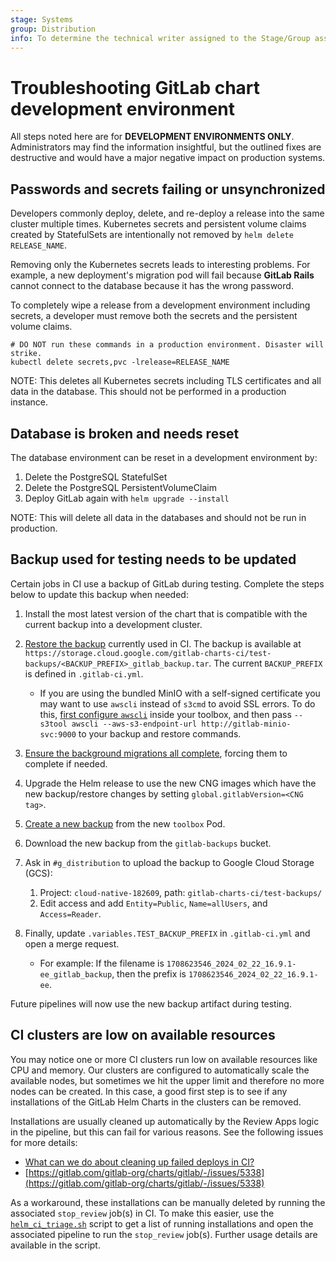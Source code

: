 ```yaml
---
stage: Systems
group: Distribution
info: To determine the technical writer assigned to the Stage/Group associated with this page, see https://handbook.gitlab.com/handbook/product/ux/technical-writing/#assignments
---
```


# Troubleshooting GitLab chart development environment

All steps noted here are for **DEVELOPMENT ENVIRONMENTS ONLY**.
Administrators may find the information insightful, but the outlined fixes
are destructive and would have a major negative impact on production
systems.

## Passwords and secrets failing or unsynchronized

Developers commonly deploy, delete, and re-deploy a release into the same
cluster multiple times. Kubernetes secrets and persistent volume claims created by StatefulSets are
intentionally not removed by `helm delete RELEASE_NAME`.

Removing only the Kubernetes secrets leads to interesting problems. For
example, a new deployment's migration pod will fail because **GitLab Rails**
cannot connect to the database because it has the wrong password.

To completely wipe a release from a development environment including
secrets, a developer must remove both the secrets and the persistent volume
claims.

```shell
# DO NOT run these commands in a production environment. Disaster will strike.
kubectl delete secrets,pvc -lrelease=RELEASE_NAME
```

NOTE:
This deletes all Kubernetes secrets including TLS certificates and all data
in the database. This should not be performed in a production instance.

## Database is broken and needs reset

The database environment can be reset in a development environment by:

1. Delete the PostgreSQL StatefulSet
1. Delete the PostgreSQL PersistentVolumeClaim
1. Deploy GitLab again with `helm upgrade --install`

NOTE:
This will delete all data in the databases and should not be run in
production.

## Backup used for testing needs to be updated

Certain jobs in CI use a backup of GitLab during testing. Complete the steps below to update this backup when needed:

1. Install the most latest version of the chart that is compatible with the current backup
   into a development cluster.
1. [Restore the backup](../backup-restore/restore.md#restoring-the-backup-file) currently
   used in CI. The backup is available at `https://storage.cloud.google.com/gitlab-charts-ci/test-backups/<BACKUP_PREFIX>_gitlab_backup.tar`.
   The current `BACKUP_PREFIX` is defined in `.gitlab-ci.yml`.

   - If you are using the bundled MinIO with a self-signed certificate you may want
     to use `awscli` instead of `s3cmd` to avoid SSL errors.
     To do this, [first configure `awscli`](https://min.io/docs/minio/linux/integrations/aws-cli-with-minio.html)
     inside your toolbox, and then pass `--s3tool awscli --aws-s3-endpoint-url http://gitlab-minio-svc:9000` to
     your backup and restore commands.

1. [Ensure the background migrations all complete](https://docs.gitlab.com/ee/update/#check-for-background-migrations-before-upgrading), forcing them to complete if needed.
1. Upgrade the Helm release to use the new CNG images which have the new backup/restore
   changes by setting `global.gitlabVersion=<CNG tag>`.
1. [Create a new backup](../backup-restore/backup.md) from the new `toolbox` Pod.
1. Download the new backup from the `gitlab-backups` bucket.
1. Ask in `#g_distribution` to upload the backup to Google Cloud Storage (GCS):
   1. Project: `cloud-native-182609`, path: `gitlab-charts-ci/test-backups/`
   1. Edit access and add `Entity=Public`, `Name=allUsers`, and `Access=Reader`.
1. Finally, update `.variables.TEST_BACKUP_PREFIX` in `.gitlab-ci.yml` and open a merge request.
   - For example: If the filename is `1708623546_2024_02_22_16.9.1-ee_gitlab_backup`, then the prefix is `1708623546_2024_02_22_16.9.1-ee`.

Future pipelines will now use the new backup artifact during testing.

## CI clusters are low on available resources

You may notice one or more CI clusters run low on available resources like CPU
and memory. Our clusters are configured to automatically scale the available
nodes, but sometimes we hit the upper limit and therefore no more nodes can be
created. In this case, a good first step is to see if any installations of the
GitLab Helm Charts in the clusters can be removed.

Installations are usually cleaned up automatically by the Review Apps logic in
the pipeline, but this can fail for various reasons. See the following issues
for more details:

- [What can we do about cleaning up failed deploys in CI?](https://gitlab.com/gitlab-org/charts/gitlab/-/issues/2076)
- [https://gitlab.com/gitlab-org/charts/gitlab/-/issues/5338](https://gitlab.com/gitlab-org/charts/gitlab/-/issues/5338)

As a workaround, these installations can be manually deleted by running the associated
`stop_review` job(s) in CI. To make this easier, use the
[`helm_ci_triage.sh`](https://gitlab.com/gitlab-org/charts/gitlab/blob/master/scripts/ci/helm_ci_triage.sh)
script to get a list of running installations and open the associated pipeline to run
the `stop_review` job(s). Further usage details are available in the script.
